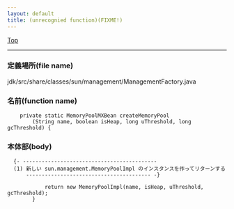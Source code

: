 ```yaml
---
layout: default
title: (unrecognied function)(FIXME!)
---
```

[Top](../index.html)

--- 
### 定義場所(file name)
jdk/src/share/classes/sun/management/ManagementFactory.java

### 名前(function name)
```
    private static MemoryPoolMXBean createMemoryPool
        (String name, boolean isHeap, long uThreshold, long gcThreshold) {
```

### 本体部(body)
```
  {- -------------------------------------------
  (1) 新しい sun.management.MemoryPoolImpl のインスタンスを作ってリターンする
      ---------------------------------------- -}

	        return new MemoryPoolImpl(name, isHeap, uThreshold, gcThreshold);
	    }
	
```


